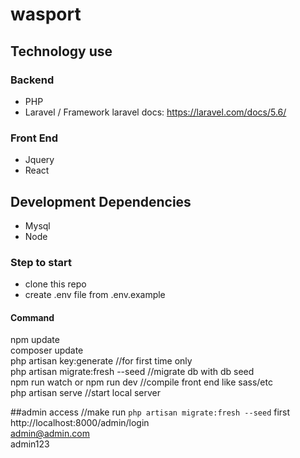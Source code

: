 # wasport

## Technology use

  ### Backend
  * PHP
  * Laravel / Framework  laravel docs: https://laravel.com/docs/5.6/

  ### Front End
  * Jquery
  * React

  ## Development Dependencies
  * Mysql
  * Node

### Step to start
* clone this repo 
* create .env file from .env.example

#### Command
npm update  
composer update  
php artisan key:generate //for first time only  
php artisan migrate:fresh --seed //migrate db with db seed  
npm run watch or npm run dev //compile front end like sass/etc  
php artisan serve //start local server  

##admin access //make run `php artisan migrate:fresh --seed` first  
http://localhost:8000/admin/login  
admin@admin.com  
admin123  

